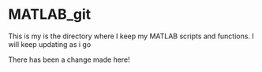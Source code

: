 # MATLAB_git
This is my is the directory where I keep my MATLAB scripts and functions.
I will keep updating as i go

There has been a change made here!